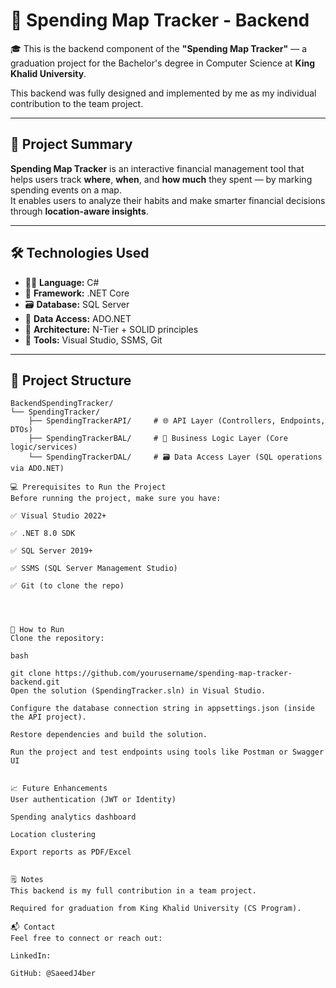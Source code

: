 # 💼 Spending Map Tracker - Backend

🎓 This is the backend component of the **"Spending Map Tracker"** — a graduation project for the Bachelor's degree in Computer Science at **King Khalid University**.

This backend was fully designed and implemented by me as my individual contribution to the team project.

---

## 📌 Project Summary

**Spending Map Tracker** is an interactive financial management tool that helps users track **where**, **when**, and **how much** they spent — by marking spending events on a map.  
It enables users to analyze their habits and make smarter financial decisions through **location-aware insights**.

---

## 🛠️ Technologies Used

- 👨‍💻 **Language:** C#
- 🧱 **Framework:** .NET Core
- 🗃️ **Database:** SQL Server
- 🔌 **Data Access:** ADO.NET
- 🧠 **Architecture:** N-Tier + SOLID principles
- 🧰 **Tools:** Visual Studio, SSMS, Git

---

## 📂 Project Structure

```plaintext
BackendSpendingTracker/
└── SpendingTracker/
    ├── SpendingTrackerAPI/     # 🌐 API Layer (Controllers, Endpoints, DTOs)
    ├── SpendingTrackerBAL/     # 🧠 Business Logic Layer (Core logic/services)
    └── SpendingTrackerDAL/     # 🗃️ Data Access Layer (SQL operations via ADO.NET)

💻 Prerequisites to Run the Project
Before running the project, make sure you have:

✅ Visual Studio 2022+

✅ .NET 8.0 SDK

✅ SQL Server 2019+

✅ SSMS (SQL Server Management Studio)

✅ Git (to clone the repo)




🚀 How to Run
Clone the repository:

bash

git clone https://github.com/yourusername/spending-map-tracker-backend.git
Open the solution (SpendingTracker.sln) in Visual Studio.

Configure the database connection string in appsettings.json (inside the API project).

Restore dependencies and build the solution.

Run the project and test endpoints using tools like Postman or Swagger UI


📈 Future Enhancements
User authentication (JWT or Identity)

Spending analytics dashboard

Location clustering

Export reports as PDF/Excel


🗒️ Notes
This backend is my full contribution in a team project.

Required for graduation from King Khalid University (CS Program).

📬 Contact
Feel free to connect or reach out:

LinkedIn: 

GitHub: @SaeedJ4ber



